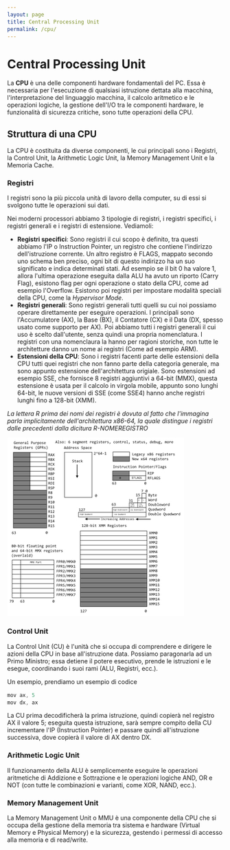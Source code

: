 ```yaml
---
layout: page
title: Central Processing Unit
permalink: /cpu/
---
```


# Central Processing Unit

La **CPU** è una delle componenti hardware fondamentali del PC. Essa è necessaria per l'esecuzione di qualsiasi istruzione dettata alla macchina, l'interpretazione del linguaggio macchina, il calcolo aritmetico e le operazioni logiche, la gestione dell'I/O tra le componenti hardware, le funzionalità di sicurezza critiche, sono tutte operazioni della CPU.

## Struttura di una CPU

La CPU è costituita da diverse componenti, le cui principali sono i Registri, la Control Unit, la Arithmetic Logic Unit, la Memory Management Unit e la Memoria Cache.

### Registri
I registri sono la più piccola unità di lavoro della computer, su di essi si svolgono tutte le operazioni sui dati.

Nei moderni processori abbiamo 3 tipologie di registri, i registri specifici, i registri generali e i registri di estensione. Vediamoli:

* **Registri specifici**: Sono registri il cui scopo è definito, tra questi abbiamo l'IP o Instruction Pointer, un registro che contiene l'indirizzo dell'istruzione corrente. Un altro registro è FLAGS, mappato secondo uno schema ben preciso, ogni bit di questo indirizzo ha un suo significato e indica determinati stati. Ad esempio se il bit 0 ha valore 1, allora l'ultima operazione eseguita dalla ALU ha avuto un riporto (Carry Flag), esistono flag per ogni operazione o stato della CPU, come ad esempio l'Overflow. Esistono poi registri per impostare modalità speciali della CPU, come la _Hypervisor Mode_.
* **Registri generali**: Sono registri generali tutti quelli su cui noi possiamo operare direttamente per eseguire operazioni. I principali sono l'Accumulatore (AX), la Base (BX), il Contatore (CX) e il Data (DX, spesso usato come supporto per AX). Poi abbiamo tutti i registri generali il cui uso è scelto dall'utente, senza quindi una propria nomenclatura. I registri con una nomenclaura la hanno per ragioni storiche, non tutte le architetture danno un nome ai registri (Come ad esempio ARM).
* **Estensioni della CPU**: Sono i registri facenti parte delle estensioni della CPU tutti quei registri che non fanno parte della categoria generale, ma sono appunto estensione dell'architettura origiale. Sono estensioni ad esempio SSE, che fornisce 8 registri aggiuntivi a 64-bit (MMX), questa estensione è usata per il calcolo in virgola mobile, appunto sono lunghi 64-bit, le nuove versioni di SSE (come SSE4) hanno anche registri lunghi fino a 128-bit (XMM).

_La lettera R prima dei nomi dei registri è dovuta al fatto che l'immagina parla implicitamente dell'architettura x86-64, la quale distingue i registri dalle precedenti dalla dicitura R-NOMEREGISTRO_

![CPUREG](assets/images/8664registers.jpg)

### Control Unit

La Control Unit (CU) è l'unità che si occupa di comprendere e dirigere le azioni della CPU in base all'istruzione data. Possiamo paragonarla ad un Primo Ministro; essa detiene il potere esecutivo, prende le istruzioni e le esegue, coordinando i suoi rami (ALU, Registri, ecc.).

Un esempio, prendiamo un esempio di codice 
```as
mov ax, 5
mov dx, ax 
```
La CU prima decodificherà la prima istruzione, quindi copierà nel registro AX il valore 5; eseguita questa istruzione, sarà sempre compito della CU incrementare l'IP (Instruction Pointer) e passare quindi all'istruzione successiva, dove copierà il valore di AX dentro DX.

### Arithmetic Logic Unit

Il funzionamento della ALU è semplicemente eseguire le operazioni aritmetiche di Addizione e Sottrazione e le operazioni logiche AND, OR e NOT (con tutte le combinazioni e varianti, come XOR, NAND, ecc.).

### Memory Management Unit

La Memory Management Unit o MMU è una componente della CPU che si occupa della gestione della memoria tra sistema e hardware (Virtual Memory e Physical Memory) e la sicurezza, gestendo i permessi di accesso alla memoria e di read/write.